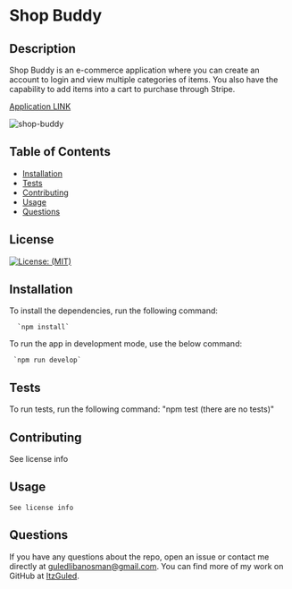 # Shop Buddy

  ## Description
   Shop Buddy is an e-commerce application where you can create an account to login and view multiple categories of items. You also have the capability to add items into a cart to purchase through Stripe.
  
  [Application LINK](https://shop-buddy-mern.herokuapp.com/)
  
  ![shop-buddy](./src/assets/screenshots/shop.PNG)


  ## Table of Contents

  * [Installation](#installation)
  * [Tests](#tests)
  * [Contributing](#contributing)
  * [Usage](#usage)
  * [Questions](#questions)
 


  ## License
  [![License: (MIT)](https://img.shields.io/badge/License-MIT-yellow.svg)](https://choosealicense.com/licenses/mit/)

  ## Installation
  To install the dependencies, run the following command: 

      `npm install`


To run the app in development mode, use the below command:  

     `npm run develop`


  ## Tests
  To run tests, run the following command: 
      "npm test (there are no tests)"

  ## Contributing
  See license info
  
  ## Usage
    See license info
  


  ## Questions
  If you have any questions about the repo, open an issue or contact me directly at <guledlibanosman@gmail.com>.  You can find more of my work on GitHub at [ItzGuled](https://github.com/ItzGuled).
